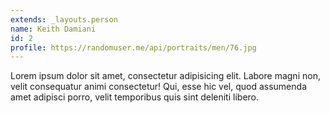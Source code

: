 ```yaml
---
extends: _layouts.person
name: Keith Damiani
id: 2
profile: https://randomuser.me/api/portraits/men/76.jpg
---
```


Lorem ipsum dolor sit amet, consectetur adipisicing elit. Labore magni non, velit consequatur animi consectetur! Qui, esse hic vel, quod assumenda amet adipisci porro, velit temporibus quis sint deleniti libero.